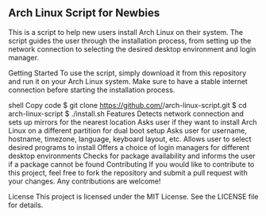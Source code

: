 ## Arch Linux Script for Newbies


This is a script to help new users install Arch Linux on their system. The script guides the user through the installation process, from setting up the network connection to selecting the desired desktop environment and login manager.

Getting Started
To use the script, simply download it from this repository and run it on your Arch Linux system. Make sure to have a stable internet connection before starting the installation process.

shell
Copy code
$ git clone https://github.com/<your-username>/arch-linux-script.git
$ cd arch-linux-script
$ ./install.sh
Features
Detects network connection and sets up mirrors for the nearest location
Asks user if they want to install Arch Linux on a different partition for dual boot setup
Asks user for username, hostname, timezone, language, keyboard layout, etc.
Allows user to select desired programs to install
Offers a choice of login managers for different desktop environments
Checks for package availability and informs the user if a package cannot be found
Contributing
If you would like to contribute to this project, feel free to fork the repository and submit a pull request with your changes. Any contributions are welcome!

License
This project is licensed under the MIT License. See the LICENSE file for details.
